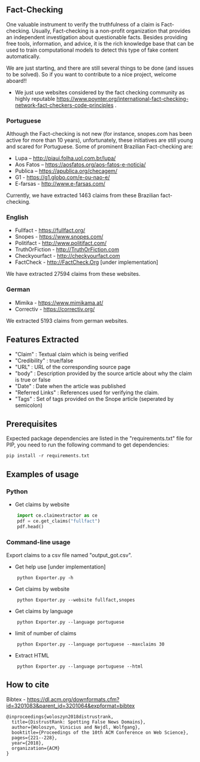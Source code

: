 ## Fact-Checking
One valuable instrument to verify the truthfulness of a claim is Fact-checking. Usually, Fact-checking is a non-profit organization that provides an independent investigation about questionable facts. Besides providing free tools, information, and advice, it is the rich knowledge base that can be used to train computational models to detect this type of fake content automatically.


We are just starting, and there are still several things to be done (and issues to be solved). So if you want to contribute to a nice project, welcome aboard!!

* We just use websites considered by the fact checking community as highly reputable https://www.poynter.org/international-fact-checking-network-fact-checkers-code-principles .

### Portuguese
Although the Fact-checking is not new (for instance, snopes.com has been active for more than 10 years), unfortunately, these initiatives are still young and scared for Portuguese. Some of prominent Brazilian Fact-checking are:


- Lupa – http://piaui.folha.uol.com.br/lupa/
- Aos Fatos – https://aosfatos.org/aos-fatos-e-noticia/
- Publica – https://apublica.org/checagem/
- G1 - https://g1.globo.com/e-ou-nao-e/
- E-farsas - http://www.e-farsas.com/

Currently, we have extracted 1463 claims from these Brazilian fact-checking.

### English

- Fullfact - https://fullfact.org/
- Snopes - https://www.snopes.com/
- Politifact - http://www.politifact.com/
- TruthOrFiction - http://TruthOrFiction.com
- Checkyourfact - http://checkyourfact.com
- FactCheck - http://FactCheck.Org [under implementation]

We have extracted 27594 claims from these websites.

### German

- Mimika - https://www.mimikama.at/
- Correctiv - https://correctiv.org/

We extracted 5193 claims from german websites.



## Features Extracted

- "Claim"					: Textual claim which is being verified
- "Credibility"			: true/false
- "URL"					: URL of the corresponding source page
- "body"			: Description provided by the source article about why the claim is true or false
- "Date"	: Date when the article was published
- "Referred Links"		: References used for verifying the claim.
- "Tags"					: Set of tags provided on the Snope article (seperated by semicolon)

## Prerequisites
Expected package dependencies are listed in the "requirements.txt" file for PIP, you need to run the following command to get dependencies:
```
pip install -r requirements.txt
```

## Examples of usage

### Python
- Get claims by website
``` python
	import ce.claimextractor as ce
  	pdf = ce.get_claims("fullfact")
	pdf.head()

```    

### Command-line usage
Export claims to a csv file named "output_got.csv".
- Get help use  [under implementation]
```
    python Exporter.py -h
```
- Get claims by website
```
    python Exporter.py --website fullfact,snopes
```
- Get claims by language
```
    python Exporter.py --language portuguese
```
- limit of number of claims
```
    python Exporter.py --language portuguese --maxclaims 30
```
- Extract HTML
```
    python Exporter.py --language portuguese --html
```
## How to cite
Bibtex - https://dl.acm.org/downformats.cfm?id=3201083&parent_id=3201064&expformat=bibtex
```
@inproceedings{woloszyn2018distrustrank,
  title={DistrustRank: Spotting False News Domains},
  author={Woloszyn, Vinicius and Nejdl, Wolfgang},
  booktitle={Proceedings of the 10th ACM Conference on Web Science},
  pages={221--228},
  year={2018},
  organization={ACM}
}
```

